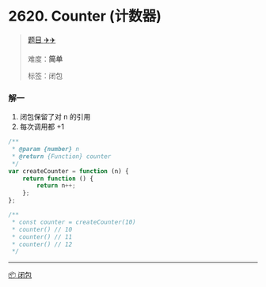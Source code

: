 # 2620. Counter (计数器)

> [题目 :airplane::airplane:](https://leetcode.cn/problems/counter/description/)
>
> 难度：**简单**
>
> 标签：闭包

### 解一

1. 闭包保留了对 n 的引用
2. 每次调用都 +1

```javascript
/**
 * @param {number} n
 * @return {Function} counter
 */
var createCounter = function (n) {
	return function () {
		return n++;
	};
};

/**
 * const counter = createCounter(10)
 * counter() // 10
 * counter() // 11
 * counter() // 12
 */
```

---

[📦 闭包](../%F0%9F%93%95%20JavaScript/%F0%9F%93%A6%20%E9%97%AD%E5%8C%85.md)
